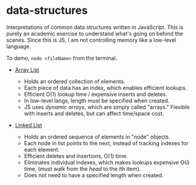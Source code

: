 data-structures
====

Interpretations of common data structures written in JavaScript. This is purely an academic exercise to understand what's going on behind the scenes. Since this is JS, I am not controlling memory like a low-level language.

To demo, ````node <fileName>```` from the terminal.

* [Array List](arrayList.js)
  * Holds an ordered collection of elements.
  * Each piece of data has an index, which enables efficient lookups.
  * Efficient O(1) lookup time / expensive inserts and deletes.
  * In low-level langs, length must be specified when created.
  * JS uses *dynamic arrays*, which are simply called "arrays." Flexible with inserts and deletes, but can affect time/space cost.

* [Linked List](linkedList.js)
  * Holds an ordered sequence of elements in "node" objects.
  * Each node in list points to the next, instead of tracking indexes for each element.
  * Efficient deletes and insertions, O(1) time.
  * Eliminates individual indexes, which makes lookups expensive O(*i*) time, (must walk from the *head* to the *i*th item).
  * Does not need to have a specified length when created.
